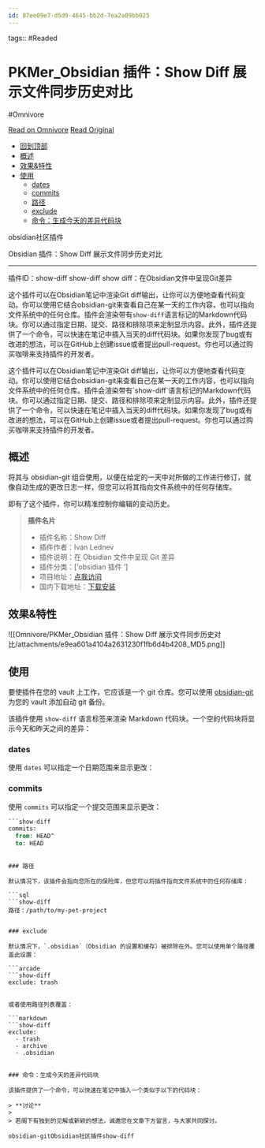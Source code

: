 ```yaml
---
id: 87ee09e7-d5d9-4645-bb2d-7ea2a09bb025
---
```



tags::  #Readed 

# PKMer_Obsidian 插件：Show Diff 展示文件同步历史对比
#Omnivore

[Read on Omnivore](https://omnivore.app/me/pk-mer-obsidian-show-diff-191e6382625)
[Read Original](https://pkmer.cn/Pkmer-Docs/10-obsidian/obsidian%E7%A4%BE%E5%8C%BA%E6%8F%92%E4%BB%B6/show-diff/)

* [回到顶部](#回到顶部)
* [概述](#概述)
* [效果&特性](#效果特性)
* [使用](#使用)  
   * [dates](#dates)  
   * [commits](#commits)  
   * [路径](#路径)  
   * [exclude](#exclude)  
   * [命令：生成今天的差异代码块](#命令生成今天的差异代码块)

obsidian社区插件

Obsidian 插件：Show Diff 展示文件同步历史对比 

---

 插件ID：show-diff show-diff show diff：在Obsidian文件中呈现Git差异

这个插件可以在Obsidian笔记中渲染Git diff输出，让你可以方便地查看代码变动。你可以使用它结合obsidian-git来查看自己在某一天的工作内容，也可以指向文件系统中的任何仓库。插件会渲染带有`show-diff`语言标记的Markdown代码块。你可以通过指定日期、提交、路径和排除项来定制显示内容。此外，插件还提供了一个命令，可以快速在笔记中插入当天的diff代码块。如果你发现了bug或有改进的想法，可以在GitHub上创建issue或者提出pull-request。你也可以通过购买咖啡来支持插件的开发者。

 这个插件可以在Obsidian笔记中渲染Git diff输出，让你可以方便地查看代码变动。你可以使用它结合obsidian-git来查看自己在某一天的工作内容，也可以指向文件系统中的任何仓库。插件会渲染带有\`show-diff\`语言标记的Markdown代码块。你可以通过指定日期、提交、路径和排除项来定制显示内容。此外，插件还提供了一个命令，可以快速在笔记中插入当天的diff代码块。如果你发现了bug或有改进的想法，可以在GitHub上创建issue或者提出pull-request。你也可以通过购买咖啡来支持插件的开发者。

## 概述

将其与 obsidian-git 组合使用，以便在给定的一天中对所做的工作进行修订，就像自动生成的更改日志一样，但您可以将其指向文件系统中的任何存储库。

即有了这个插件，你可以精准控制你编辑的变动历史。

> **插件名片**
> 
> * 插件名称：Show Diff
> * 插件作者：Ivan Lednev
> * 插件说明：在 Obsidian 文件中呈现 Git 差异
> * 插件分类：\[‘obsidian 插件 ‘\]
> * 项目地址：[点我访问](https://github.com/ivan-lednev/obsidian-automatic-changelog)
> * 国内下载地址：[下载安装](https://pkmer.cn/products/plugin/pluginMarket/?show-diff)

## 效果&特性

![[Omnivore/PKMer_Obsidian 插件：Show Diff 展示文件同步历史对比/attachments/e9ea601a4104a2631230f1fb6d4b4208_MD5.png]]

## 使用

要使插件在您的 vault 上工作，它应该是一个 git 仓库。您可以使用 [obsidian-git](https://pkmer.cn/Pkmer-Docs/10-obsidian/obsidian%E7%A4%BE%E5%8C%BA%E6%8F%92%E4%BB%B6/obsidian-git) 为您的 vault 添加自动 git 备份。

该插件使用 `show-diff` 语言标签来渲染 Markdown 代码块。一个空的代码块将显示今天和昨天之间的差异：

### dates

使用 `dates` 可以指定一个日期范围来显示更改：

### commits

使用 `commits` 可以指定一个提交范围来显示更改：

```sql
```show-diff
commits:
  from: HEAD^
  to: HEAD
```
```

### 路径

默认情况下，该插件会指向您所在的保险库，但您可以将插件指向文件系统中的任何存储库：

```sql
```show-diff
路径：/path/to/my-pet-project
```
```

### exclude

默认情况下，`.obsidian`（Obsidian 的设置和缓存）被排除在外。您可以使用单个路径覆盖此设置：

```arcade
```show-diff
exclude: trash
```
```

或者使用路径列表覆盖：

```markdown
```show-diff
exclude:
  - trash
  - archive
  - .obsidian
```
```

### 命令：生成今天的差异代码块

该插件提供了一个命令，可以快速在笔记中插入一个类似于以下的代码块：

> **讨论**
> 
> 若阁下有独到的见解或新颖的想法，诚邀您在文章下方留言，与大家共同探讨。

obsidian-gitObsidian社区插件show-diff

